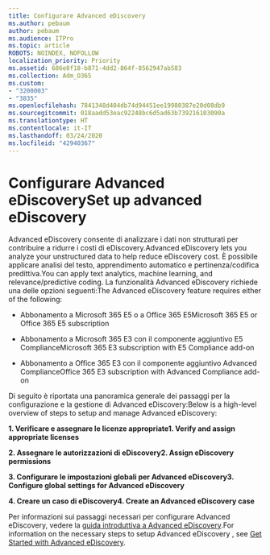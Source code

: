 ```yaml
---
title: Configurare Advanced eDiscovery
ms.author: pebaum
author: pebaum
ms.audience: ITPro
ms.topic: article
ROBOTS: NOINDEX, NOFOLLOW
localization_priority: Priority
ms.assetid: 686e8f18-b871-4dd2-864f-8562947ab583
ms.collection: Adm_O365
ms.custom:
- "3200003"
- "3835"
ms.openlocfilehash: 7841348d404db74d94451ee19980387e20d08db9
ms.sourcegitcommit: 018aadd53eac92248bc6d5ad63b739216103090a
ms.translationtype: HT
ms.contentlocale: it-IT
ms.lasthandoff: 03/24/2020
ms.locfileid: "42940367"
---
```

# <a name="set-up-advanced-ediscovery"></a><span data-ttu-id="610a5-102">Configurare Advanced eDiscovery</span><span class="sxs-lookup"><span data-stu-id="610a5-102">Set up advanced eDiscovery</span></span>

<span data-ttu-id="610a5-103">Advanced eDiscovery consente di analizzare i dati non strutturati per contribuire a ridurre i costi di eDiscovery.</span><span class="sxs-lookup"><span data-stu-id="610a5-103">Advanced eDiscovery lets you analyze your unstructured data to help reduce eDiscovery cost.</span></span> <span data-ttu-id="610a5-104">È possibile applicare analisi del testo, apprendimento automatico e pertinenza/codifica predittiva.</span><span class="sxs-lookup"><span data-stu-id="610a5-104">You can apply text analytics, machine learning, and relevance/predictive coding.</span></span>  <span data-ttu-id="610a5-105">La funzionalità Advanced eDiscovery richiede una delle opzioni seguenti:</span><span class="sxs-lookup"><span data-stu-id="610a5-105">The Advanced eDiscovery feature requires either of the following:</span></span>

- <span data-ttu-id="610a5-106">Abbonamento a Microsoft 365 E5 o a Office 365 E5</span><span class="sxs-lookup"><span data-stu-id="610a5-106">Microsoft 365 E5 or Office 365 E5 subscription</span></span>

- <span data-ttu-id="610a5-107">Abbonamento a Microsoft 365 E3 con il componente aggiuntivo E5 Compliance</span><span class="sxs-lookup"><span data-stu-id="610a5-107">Microsoft 365 E3 subscription with E5 Compliance add-on</span></span>

- <span data-ttu-id="610a5-108">Abbonamento a Office 365 E3 con il componente aggiuntivo Advanced Compliance</span><span class="sxs-lookup"><span data-stu-id="610a5-108">Office 365 E3 subscription with Advanced Compliance add-on</span></span>

<span data-ttu-id="610a5-109">Di seguito è riportata una panoramica generale dei passaggi per la configurazione e la gestione di Advanced eDiscovery:</span><span class="sxs-lookup"><span data-stu-id="610a5-109">Below is a high-level overview of steps to setup and manage Advanced eDiscovery:</span></span>

<span data-ttu-id="610a5-110">**1. Verificare e assegnare le licenze appropriate**</span><span class="sxs-lookup"><span data-stu-id="610a5-110">**1. Verify and assign appropriate licenses**</span></span>

<span data-ttu-id="610a5-111">**2. Assegnare le autorizzazioni di eDiscovery**</span><span class="sxs-lookup"><span data-stu-id="610a5-111">**2. Assign eDiscovery permissions**</span></span>

<span data-ttu-id="610a5-112">**3. Configurare le impostazioni globali per Advanced eDiscovery**</span><span class="sxs-lookup"><span data-stu-id="610a5-112">**3. Configure global settings for Advanced eDiscovery**</span></span>

<span data-ttu-id="610a5-113">**4. Creare un caso di eDiscovery**</span><span class="sxs-lookup"><span data-stu-id="610a5-113">**4. Create an Advanced eDiscovery case**</span></span>

<span data-ttu-id="610a5-114">Per informazioni sui passaggi necessari per configurare Advanced eDiscovery, vedere la [guida introduttiva a Advanced eDiscovery](https://docs.microsoft.com/microsoft-365/compliance/get-started-with-advanced-ediscovery?view=o365-worldwide).</span><span class="sxs-lookup"><span data-stu-id="610a5-114">For information on the necessary steps to setup Advanced eDiscovery , see  [Get Started with Advanced eDiscovery](https://docs.microsoft.com/microsoft-365/compliance/get-started-with-advanced-ediscovery?view=o365-worldwide).</span></span>
